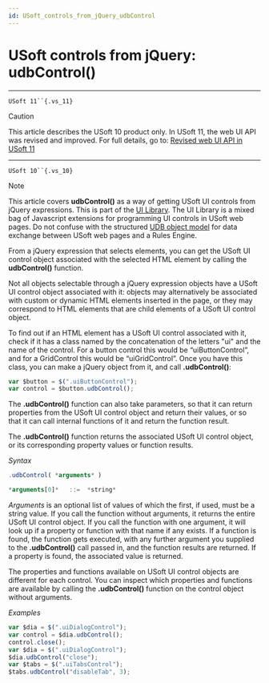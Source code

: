 ```yaml
---
id: USoft_controls_from_jQuery_udbControl
---
```


# USoft controls from jQuery: udbControl()



----

`USoft 11``{.vs_11}`

> [!CAUTION]
> This article describes the USoft 10 product only.
> In USoft 11, the web UI API was revised and improved. For full details, go to:
> [Revised web UI API in USoft 11](/docs/Web%20and%20app%20UIs/UDB%20udb/Revised%20web%20UI%20API%20in%20USoft%2011.md)

----

`USoft 10``{.vs_10}`

> [!NOTE]
> This article covers **udbControl()** as a way of getting USoft UI controls from jQuery expressions. This is part of the [UI Library](/docs/Web%20and%20app%20UIs/UI%20Library).
> The UI Library is a mixed bag of Javascript extensions for programming UI controls in USoft web pages. Do not confuse with the structured [UDB object model](/docs/Web%20and%20app%20UIs/UDB%20udb/UDB%20udb%20object.md) for data exchange between USoft web pages and a Rules Engine.

From a jQuery expression that selects elements, you can get the USoft UI control object associated with the selected HTML element by calling the **udbControl()** function.

Not all objects selectable through a jQuery expression objects have a USoft UI control object associated with it: objects may alternatively be associated with custom or dynamic HTML elements inserted in the page, or they may correspond to HTML elements that are child elements of a USoft UI control object.

To find out if an HTML element has a USoft UI control associated with it, check if it has a class named by the concatenation of the letters "ui" and the name of the control. For a button control this would be “uiButtonControl”, and for a GridControl this would be “uiGridControl”. Once you have this class, you can make a jQuery object from it, and call **.udbControl()**:

```js
var $button = $(".uiButtonControl");
var control = $button.udbControl();
```

The **.udbControl()** function can also take parameters, so that it can return properties from the USoft UI control object and return their values, or so that it can call internal functions of it and return the function result.

The **.udbControl()** function returns the associated USoft UI control object, or its corresponding property values or function results.

*Syntax*

```js
.udbControl( *arguments* )

*arguments[0]*   ::=  *string*
```

*Arguments* is an optional list of values of which the first, if used, must be a string value. If you call the function without arguments, it returns the entire USoft UI control object. If you call the function with one argument, it will look up if a property or function with that name if any exists. If a function is found, the function gets executed, with any further argument you supplied to the **.udbControl()** call passed in, and the function results are returned. If a property is found, the associated value is returned.

The properties and functions available on USoft UI control objects are different for each control. You can inspect which properties and functions are available by calling the **.udbControl()** function on the control object without arguments.

*Examples*

```js
var $dia = $(".uiDialogControl");
var control = $dia.udbControl();
control.close();
var $dia = $(".uiDialogControl");
$dia.udbControl("close");
var $tabs = $(".uiTabsControl");
$tabs.udbControl("disableTab", 3);
```

 